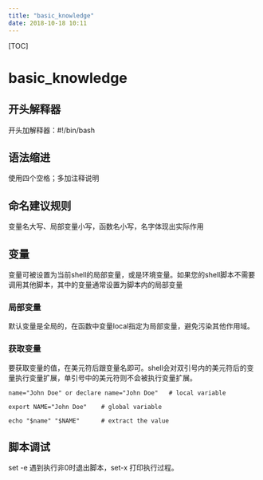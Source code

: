 ```yaml
---
title: "basic_knowledge"
date: 2018-10-18 10:11
---
```



[TOC]


# basic_knowledge



## 开头解释器

开头加解释器：#!/bin/bash



## 语法缩进

使用四个空格；多加注释说明



## 命名建议规则

变量名大写、局部变量小写，函数名小写，名字体现出实际作用



## 变量

变量可被设置为当前shell的局部变量，或是环境变量。如果您的shell脚本不需要调用其他脚本，其中的变量通常设置为脚本内的局部变量



### 局部变量

默认变量是全局的，在函数中变量local指定为局部变量，避免污染其他作用域。



### 获取变量

要获取变量的值，在美元符后跟变量名即可。shell会对双引号内的美元符后的变量执行变量扩展，单引号中的美元符则不会被执行变量扩展。

```
name="John Doe" or declare name="John Doe"   # local variable
```



```
export NAME="John Doe"    # global variable
```

```
echo "$name" "$NAME"      # extract the value
```





## 脚本调试

set -e 遇到执行非0时退出脚本，set-x 打印执行过程。